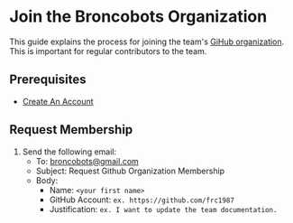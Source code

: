 # Join the Broncobots Organization

This guide explains the process for joining the team's [GiHub organization](https://github.com/FRCTeam1987).  This is important for regular contributors to the team.

## Prerequisites
- [Create An Account](create-an-account.md)

## Request Membership
1. Send the following email:
    - To: [broncobots@gmail.com](mailto:broncobots@gmail.com)
    - Subject: Request Github Organization Membership
    - Body:
        - Name: `<your first name>`
        - GitHub Account: `ex. https://github.com/frc1987`
        - Justification: `ex. I want to update the team documentation.`
